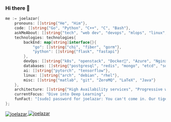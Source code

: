 ### Hi there 👋

```go
me := joelazar{
    pronouns: []string{"He", "Him"},
    code: []string{"Go", "Python", "C++", "C", "Bash"},
    askMeAbout: []string{"tech", "web dev", "devops", "mlops", "linux", "networking", "app dev"},
    technologies: technologies{
        backEnd: map[string]interface{}{
            "go": []string{"chi", "fiber", "gorm"},
            "python": []string{"flask", "fastapi"}
        },
        devOps: []string{"k8s", "openstack", "Docker🐳", "Azure", "Nginx", "GitlabCI"},
        databases: []string{"postgresql", "redis", "mongo", "etcd", "sqlite"},
        ai: []string{"pytorch", "tensorflow"},
        linux: []string{"arch", "debian", "rhel"},
        misc: []string{"matlab", "git", "ZeroMQ", "LaTeX", "Java"}
    },
    architecture: []string{"High Availability services", "Progressive web applications", "KISS"},
    currentFocus: "Dive into Deep Learning",
    funFact: "[sudo] password for joelazar: You can't come in. Our tiger has got flu"
};
```

<a href="https://github.com/anuraghazra/github-readme-stats">
  <img align="center" src="https://github-readme-stats.vercel.app/api?username=joelazar&show_icons=true&theme=dracula&count_private=true" alt="joelazar" />
</a>
<a href="https://github.com/anuraghazra/github-readme-stats">
  <img align="top" src="https://github-readme-stats.vercel.app/api/top-langs/?username=joelazar&layout=compact&show_icons=true&theme=dracula&hide=matlab,css,html" alt="joelazar" />
</a>
